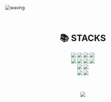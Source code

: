 <a id="waving">

![waving](https://capsule-render.vercel.app/api?type=waving&width=100&height=200&text=JIHYEON&fontAlign=80&fontAlignY=40&color=gradient)

<br> 
<div align=center><h1>📚 STACKS</h1></div>

<div align=center>
    <img src="https://img.shields.io/badge/Java-ED8B00?style=for-the-badge&logo=openjdk&logoColor=white"> 
    <img src="https://img.shields.io/badge/spring-6DB33F?style=for-the-badge&logo=spring&logoColor=white">
    <img src="https://img.shields.io/badge/oracle-F80000?style=for-the-badge&logo=oracle&logoColor=white">
    <img src="https://img.shields.io/badge/MySQL-00000F?style=for-the-badge&logo=mysql&logoColor=white">
    <br> 
    <img src="https://img.shields.io/badge/html5-E34F26?style=for-the-badge&logo=html5&logoColor=white"> 
    <img src="https://img.shields.io/badge/css-1572B6?style=for-the-badge&logo=css3&logoColor=white"> 
    <img src="https://img.shields.io/badge/javascript-F7DF1E?style=for-the-badge&logo=javascript&logoColor=black"> 
    <img src="https://img.shields.io/badge/jquery-0769AD?style=for-the-badge&logo=jquery&logoColor=white">
    <br>
    <img src="https://img.shields.io/badge/bootstrap-7952B3?style=for-the-badge&logo=bootstrap&logoColor=white">
    <img src="https://img.shields.io/badge/apache tomcat-F8DC75?style=for-the-badge&logo=apachetomcat&logoColor=white">
    <br>
    <img src="https://img.shields.io/badge/github-181717?style=for-the-badge&logo=github&logoColor=white">
    <img src="https://img.shields.io/badge/git-F05032?style=for-the-badge&logo=git&logoColor=white">
    <br>
</div>
<br> <br> <br>
<div align=center>
    <a href="https://hits.seeyoufarm.com"><img src="https://hits.seeyoufarm.com/api/count/incr/badge.svg?url=https%3A%2F%2Fgithub.com%2Fjihyeon00%2Fhit-counter&count_bg=%239A9A9A&title_bg=%23B53EFF&icon=&icon_color=%23000000&title=hits&edge_flat=false"/></a>
</div>
